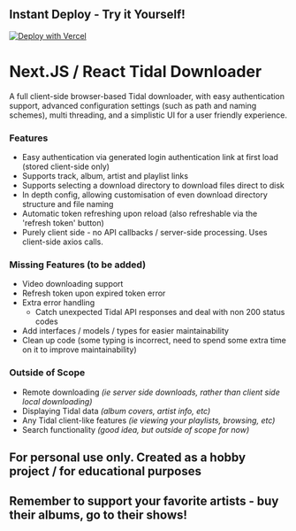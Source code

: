 ## Instant Deploy - Try it Yourself!
[![Deploy with Vercel](https://vercel.com/button)](https://vercel.com/new/clone?repository-url=https%3A%2F%2Fgithub.com%2Fxiliourt%2Ftiddl-nextjs%2Ftree%2Fmain)


# Next.JS / React Tidal Downloader
A full client-side browser-based Tidal downloader, with easy authentication support, advanced configuration settings (such as path and naming schemes), multi threading, and a simplistic UI for a user friendly experience.

### Features
- Easy authentication via generated login authentication link at first load (stored client-side only)
- Supports track, album, artist and playlist links
- Supports selecting a download directory to download files direct to disk
- In depth config, allowing customisation of even download directory structure and file naming 
- Automatic token refreshing upon reload (also refreshable via the 'refresh token' button)
- Purely client side - no API callbacks / server-side processing. Uses client-side axios calls.

### Missing Features (to be added)
- Video downloading support
- Refresh token upon expired token error
- Extra error handling
  - Catch unexpected Tidal API responses and deal with non 200 status codes
- Add interfaces / models / types for easier maintainability 
- Clean up code (some typing is incorrect, need to spend some extra time on it to improve maintainability)

### Outside of Scope
- Remote downloading _(ie server side downloads, rather than client side local downloading)_
- Displaying Tidal data _(album covers, artist info, etc)_
- Any Tidal client-like features _(ie viewing your playlists, browsing, etc)_
- Search functionality _(good idea, but outside of scope for now)_


## For personal use only. Created as a hobby project / for educational purposes
## Remember to support your favorite artists - buy their albums, go to their shows! 
